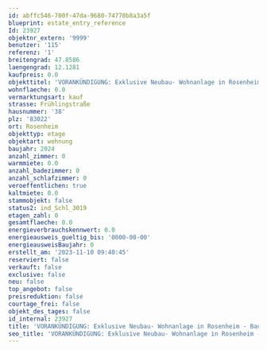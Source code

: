 ```yaml
---
id: abffc546-700f-47da-9680-74770b8a3a5f
blueprint: estate_entry_reference
Id: 23927
objektnr_extern: '9999'
benutzer: '115'
referenz: '1'
breitengrad: 47.8586
laengengrad: 12.1281
kaufpreis: 0.0
objekttitel: 'VORANKÜNDIGUNG: Exklusive Neubau- Wohnanlage in Rosenheim - Baubeginn Frühjahr/Sommer 2024'
wohnflaeche: 0.0
vermarktungsart: kauf
strasse: Frühlingstraße
hausnummer: '38'
plz: '83022'
ort: Rosenheim
objekttyp: etage
objektart: wohnung
baujahr: 2024
anzahl_zimmer: 0
warmmiete: 0.0
anzahl_badezimmer: 0
anzahl_schlafzimmer: 0
veroeffentlichen: true
kaltmiete: 0.0
stammobjekt: false
status2: ind_Schl_3019
etagen_zahl: 0
gesamtflaeche: 0.0
energieverbrauchskennwert: 0.0
energieausweis_gueltig_bis: '0000-00-00'
energieausweisBaujahr: 0
erstellt_am: '2023-11-10 09:40:45'
reserviert: false
verkauft: false
exclusive: false
neu: false
top_angebot: false
preisreduktion: false
courtage_frei: false
objekt_des_tages: false
id_internal: 23927
title: 'VORANKÜNDIGUNG: Exklusive Neubau- Wohnanlage in Rosenheim - Baubeginn Frühjahr/Sommer 2024'
seo_title: 'VORANKÜNDIGUNG: Exklusive Neubau- Wohnanlage in Rosenheim - Baubeginn Frühjahr/Sommer 2024'
---
```

